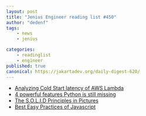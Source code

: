 ```yaml
---
layout: post
title: "Jenius Engineer reading list #450"
author: "dedenf"
tags:
    - news
    - jenius

categories:
    - readinglist
    - engineer
published: true
canonical: https://jakartadev.org/daily-digest-620/
---
```


- [Analyzing Cold Start latency of AWS Lambda](https://blog.symphonia.io/posts/2020-06-30_analyzing_cold_start_latency_of_aws_lambda)
- [4 powerful features Python is still missing](https://www.infoworld.com/article/3566382/4-powerful-features-python-is-still-missing.html)
- [The S.O.L.I.D Principles in Pictures](https://medium.com/backticks-tildes/the-s-o-l-i-d-principles-in-pictures-b34ce2f1e898)
- [Best Easy Practices of Javascript](https://codeburst.io/best-easy-practices-of-javascript-7a819aed8f32)
